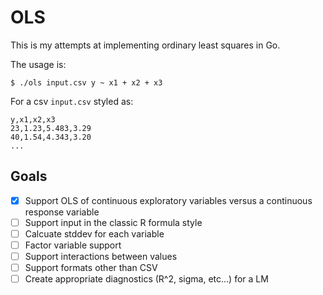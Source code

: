 # OLS

This is my attempts at implementing ordinary least squares in Go.

The usage is:

```console
$ ./ols input.csv y ~ x1 + x2 + x3
```

For a csv `input.csv` styled as:

```csv
y,x1,x2,x3
23,1.23,5.483,3.29
40,1.54,4.343,3.20
...
```

## Goals

* [X] Support OLS of continuous exploratory variables versus a continuous response variable
* [ ] Support input in the classic R formula style
* [ ] Calcuate stddev for each variable
* [ ] Factor variable support
* [ ] Support interactions between values
* [ ] Support formats other than CSV
* [ ] Create appropriate diagnostics (R^2, sigma, etc...) for a LM
